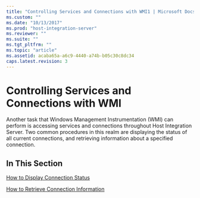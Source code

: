 ```yaml
---
title: "Controlling Services and Connections with WMI1 | Microsoft Docs"
ms.custom: ""
ms.date: "10/13/2017"
ms.prod: "host-integration-server"
ms.reviewer: ""
ms.suite: ""
ms.tgt_pltfrm: ""
ms.topic: "article"
ms.assetid: acaba65a-a6c9-4440-a74b-b05c30c8dc34
caps.latest.revision: 3
---
```

# Controlling Services and Connections with WMI
Another task that Windows Management Instrumentation (WMI) can perform is accessing services and connections throughout Host Integration Server. Two common procedures in this realm are displaying the status of all current connections, and retrieving information about a specified connection.  
  
## In This Section  
 [How to Display Connection Status](../core/how-to-display-connection-status.md)  
  
 [How to Retrieve Connection Information](../core/how-to-retrieve-connection-information.md)